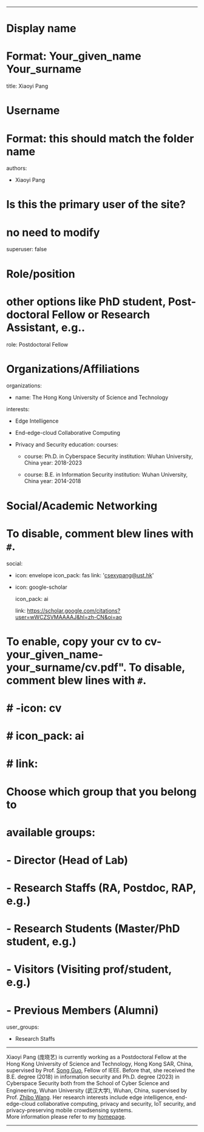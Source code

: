 ***

# Display name

# Format: Your\_given\_name Your\_surname

title: Xiaoyi Pang

# Username

# Format: this should match the folder name

authors:

*   Xiaoyi Pang

# Is this the primary user of the site?

# no need to modify

superuser: false

# Role/position

# other options like PhD student, Post-doctoral Fellow or Research Assistant, e.g..

role: Postdoctoral Fellow

# Organizations/Affiliations

organizations:

*   name: The Hong Kong University of Science and Technology

interests:

*   Edge Intelligence

*   End-edge-cloud Collaborative Computing

*   Privacy and Security
    education:
    courses:

    *   course: Ph.D. in Cyberspace Security
        institution: Wuhan University, China
        year: 2018-2023

    *   course: B.E. in Information Security
        institution: Wuhan University, China
        year: 2014-2018

# Social/Academic Networking

# To disable, comment blew lines with `#`.

social:

*   icon: envelope
    icon\_pack: fas
    link: '<csexypang@ust.hk>'

*   icon: google-scholar

    icon\_pack: ai&#x20;

    link: <https://scholar.google.com/citations?user=wWCZSVMAAAAJ&hl=zh-CN&oi=ao>



# To enable, copy your cv to cv-your\_given\_name-your\_surname/cv.pdf". To disable, comment blew lines with `#`.

# # -icon: cv

# # icon\_pack: ai

# # link:

# Choose which group that you belong to

# available groups:

# - Director (Head of Lab)

# - Research Staffs (RA, Postdoc, RAP, e.g.)

# - Research Students (Master/PhD student, e.g.)

# - Visitors (Visiting prof/student, e.g.)

# - Previous Members (Alumni)

user\_groups:

*   Research Staffs

***

Xiaoyi Pang (庞晓艺) is currently working as a Postdoctoral Fellow at the Hong Kong University of Science and Technology, Hong Kong SAR, China, supervised by Prof. [Song Guo](https://cse.hkust.edu.hk/admin/people/faculty/profile/songguo), Fellow of IEEE. Before that, she received the B.E. degree (2018) in information security and Ph.D. degree (2023) in Cyberspace Security both from the School of Cyber Science and Engineering, Wuhan University (武汉大学), Wuhan, China, supervised by Prof. [Zhibo Wang](https://person.zju.edu.cn/en/zhibowang). Her research interests include edge intelligence, end-edge-cloud collaborative computing, privacy and security, IoT security, and privacy-preserving mobile crowdsensing systems. \
More information please refer to my [homepage](https://xypang01.github.io/).

***

